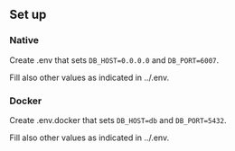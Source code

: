 ## Set up

### Native
Create .env that sets `DB_HOST=0.0.0.0` and `DB_PORT=6007`.

Fill also other values as indicated in ../.env.

### Docker
Create .env.docker that sets `DB_HOST=db` and `DB_PORT=5432`.

Fill also other values as indicated in ../.env.
